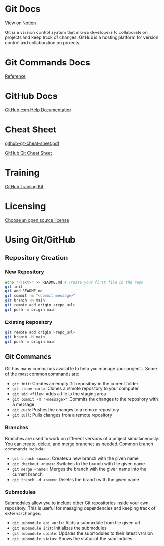 # Git Docs

View on [Notion](https://haxrox.notion.site/Git-Docs-4b940d8c94434adbb196abf2ccf8b9ff)

<aside>
Git is a version control system that allows developers to collaborate on projects and keep track of changes. GitHub is a hosting platform for version control and collaboration on projects.

</aside>

# Git Commands Docs

[Reference](https://git-scm.com/docs)

# GitHub Docs

[GitHub.com Help Documentation](https://docs.github.com/en)

# Cheat Sheet

[github-git-cheat-sheet.pdf](github-git-cheat-sheet.pdf)

[GitHub Git Cheat Sheet](https://training.github.com/downloads/github-git-cheat-sheet/)

# Training

[GitHub Training Kit](https://training.github.com/)

# Licensing

[Choose an open source license](https://choosealicense.com/)

# Using Git/GitHub

## Repository Creation

### New Repository

```bash
echo "<Text>" >> README.md # create your first file in the repo
git init
git add README.md
git commit -m "<commit message>"
git branch -M main
git remote add origin <repo_url>
git push -u origin main
```

### Existing Repository

```bash
git remote add origin >repo_url>
git branch -M main
git push -u origin main
```

## Git Commands

Git has many commands available to help you manage your projects. Some of the most common commands are:

- `git init`: Creates an empty Git repository in the current folder
- `git clone <url>`: Clones a remote repository to your computer
- `git add <file>`: Adds a file to the staging area
- `git commit -m "<message>"`: Commits the changes to the repository with a message
- `git push`: Pushes the changes to a remote repository
- `git pull`: Pulls changes from a remote repository

### Branches

Branches are used to work on different versions of a project simultaneously. You can create, delete, and merge branches as needed. Common branch commands include:

- `git branch <name>`: Creates a new branch with the given name
- `git checkout <name>`: Switches to the branch with the given name
- `git merge <name>`: Merges the branch with the given name into the current branch
- `git branch -d <name>`: Deletes the branch with the given name

### Submodules

Submodules allow you to include other Git repositories inside your own repository. This is useful for managing dependencies and keeping track of external changes.

- `git submodule add <url>`: Adds a submodule from the given url
- `git submodule init`: Initializes the submodules
- `git submodule update`: Updates the submodules to their latest version
- `git submodule status`: Shows the status of the submodules
